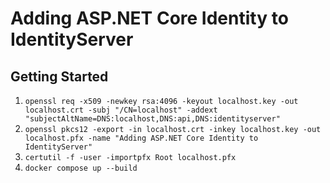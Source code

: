 # Adding ASP.NET Core Identity to IdentityServer

## Getting Started

1. `openssl req -x509 -newkey rsa:4096 -keyout localhost.key -out localhost.crt -subj "/CN=localhost" -addext "subjectAltName=DNS:localhost,DNS:api,DNS:identityserver"`
1. `openssl pkcs12 -export -in localhost.crt -inkey localhost.key -out localhost.pfx -name "Adding ASP.NET Core Identity to IdentityServer"`
1. `certutil -f -user -importpfx Root localhost.pfx`
1. `docker compose up --build`
